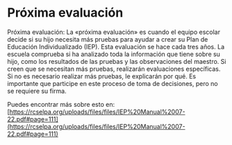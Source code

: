 # Próxima evaluación
Próxima evaluación: La «próxima evaluación» es cuando el equipo escolar decide si su hijo necesita más pruebas para ayudar a crear su Plan de Educación Individualizado (IEP). Esta evaluación se hace cada tres años. La escuela comprueba si ha analizado toda la información que tiene sobre su hijo, como los resultados de las pruebas y las observaciones del maestro. Si creen que se necesitan más pruebas, realizarán evaluaciones específicas. Si no es necesario realizar más pruebas, le explicarán por qué. Es importante que participe en este proceso de toma de decisiones, pero no se requiere su firma.

Puedes encontrar más sobre esto en: [https://rcselpa.org/uploads/files/files/IEP%20Manual%2007-22.pdf#page=111](https://rcselpa.org/uploads/files/files/IEP%20Manual%2007-22.pdf#page=111)

